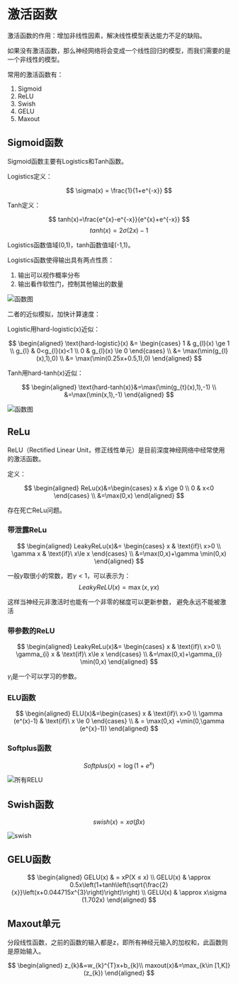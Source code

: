 # 激活函数

激活函数的作用：增加非线性因素，解决线性模型表达能力不足的缺陷。

如果没有激活函数，那么神经网络将会变成一个线性回归的模型，而我们需要的是一个非线性的模型。

常用的激活函数有：
1. Sigmoid
2. ReLU
3. Swish
4. GELU
5. Maxout

## Sigmoid函数

Sigmoid函数主要有Logistics和Tanh函数。

Logistics定义：

$$ \sigma(x) = \frac{1}{1+e^{-x}} $$

Tanh定义：

$$ tanh(x)=\frac{e^{x}-e^{-x}}{e^{x}+e^{-x}} $$
$$ tanh(x)=2\sigma(2x)-1 $$

Logistics函数值域(0,1)，tanh函数值域(-1,1)。

Logistics函数使得输出具有两点性质：
1. 输出可以视作概率分布
2. 输出看作软性门，控制其他输出的数量

![函数图](/img/LogisticTanh.png)

二者的近似模拟，加快计算速度：

Logistic用hard-logistic(x)近似：

$$
\begin{aligned}
\text{hard-logistic}(x) &= \begin{cases}
        1 & g_{l}(x) \ge 1 \\
        g_{l} & 0<g_{l}(x)<1 \\
        0 & g_{l}(x) \le 0
    \end{cases} \\
    &= \max(\min(g_{l}(x),1),0) \\
    &= \max(\min(0.25x+0.5,1),0)
\end{aligned}
$$

Tanh用hard-tanh(x)近似：

$$
\begin{aligned}
\text{hard-tanh(x)}&=\max(\min(g_{t}(x),1),-1) \\
&=\max(\min(x,1),-1)
\end{aligned}
$$

![函数图](/img/HardLT.png)

## ReLu

ReLU（Rectified Linear Unit，修正线性单元）是目前深度神经网络中经常使用的激活函数。

定义：

$$
\begin{aligned}
ReLu(x)&=\begin{cases}
            x & x\ge 0 \\
            0 & x<0
        \end{cases} \\
        &=\max(0,x)
\end{aligned}
$$

存在死亡ReLu问题。

### 带泄露ReLu

$$
\begin{aligned}
    LeakyReLu(x)&= \begin{cases}
        x & \text{if}\ x>0 \\
        \gamma x & \text{if}\ x\le x
    \end{cases} \\
    &=\max(0,x)+\gamma \min(0,x)
\end{aligned}
$$

一般$\gamma$取很小的常数，若$\gamma < 1$，可以表示为：
$$ LeakyReLU(x)=\max(x, \gamma x) $$

这样当神经元非激活时也能有一个非零的梯度可以更新参数， 避免永远不能被激活

### 带参数的ReLU

$$
\begin{aligned}
    LeakyReLu(x)&= \begin{cases}
        x & \text{if}\ x>0 \\
        \gamma_{i} x & \text{if}\ x\le x
    \end{cases} \\
    &=\max(0,x)+\gamma_{i} \min(0,x)
\end{aligned}
$$

$\gamma_{i}$是一个可以学习的参数。

### ELU函数

$$
\begin{aligned}
    ELU(x)&=\begin{cases}
        x & \text{if}\ x>0 \\
        \gamma (e^(x)-1) & \text{if}\ x \le 0
    \end{cases} \\
    & = \max(0,x) +\min(0,\gamma (e^{x}-1))
\end{aligned}
$$

### Softplus函数

$$Softplus(x) = \log(1 + e^{x})$$

![所有RELU](/img/ReLUEtc.png)

## Swish函数

$$ swish(x)=x\sigma(\beta x) $$

![swish](/img/swish.png)

## GELU函数

$$
\begin{aligned}
    GELU(x) & = xP(X ≤ x) \\
    GELU(x) & \approx 0.5x\left(1+tanh\left(\sqrt{\frac{2}{x}}\left(x+0.044715x^{3}\right)\right)\right) \\
    GELU(x) & \approx x\sigma (1.702x)
\end{aligned}
$$

## Maxout单元

分段线性函数，之前的函数的输入都是z，即所有神经元输入的加权和，此函数则是原始输入。

$$
\begin{aligned}
z_{k}&=w_{k}^{T}x+b_{k}\\
maxout(x)&=\max_{k\in [1,K]}(z_{k})
\end{aligned}
$$